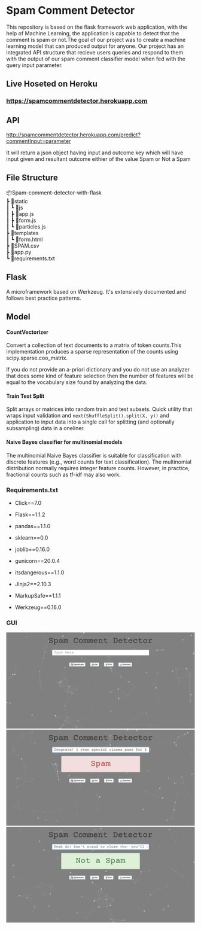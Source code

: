 # Spam Comment Detector

This repository is based on the flask framework web application, with the help of Machine Learning, the application is capable to detect that the comment is spam or not.The goal of our project was to create a machine learning model that can produced output for anyone.
Our project has an integrated API structure that recieve users queries and respond to them with the output of our spam comment classifier model when fed with the query input parameter.

## Live Hoseted on Heroku

### https://spamcommentdetector.herokuapp.com

## API

http://spamcommentdetector.herokuapp.com/predict?commentInput=parameter

It will return a json object having input  and outcome key which will have input given and resultant outcome eithier of the value Spam or Not a Spam

## File Structure

📦Spam-comment-detector-with-flask <br>
 ┣ 📂static<br>
 ┃ ┗ 📂js<br>
 ┃      ┣ 📜app.js<br>
 ┃    ┣ 📜form.js<br>
 ┃    ┗ 📜particles.js<br>
 ┣ 📂templates<br>
 ┃ ┗ 📜form.html<br>
 ┣ 📜SPAM.csv<br>
 ┣ 📜app.py<br>
 ┗ 📜requirements.txt<br>

## Flask

A microframework based on Werkzeug. It's extensively documented
and follows best practice patterns.

## Model

#### CountVectorizer

Convert a collection of text documents to a matrix of token counts.This implementation produces a sparse representation of the counts using
scipy.sparse.coo_matrix.

If you do not provide an a-priori dictionary and you do not use an analyzer
that does some kind of feature selection then the number of features will
be equal to the vocabulary size found by analyzing the data.

#### Train Test Split

Split arrays or matrices into random train and test subsets. Quick utility that wraps input validation and ``next(ShuffleSplit().split(X, y))`` and application to input data into a single call for splitting (and optionally subsampling) data in a oneliner.

#### Naive Bayes classifier for multinomial models

The multinomial Naive Bayes classifier is suitable for classification with
discrete features (e.g., word counts for text classification). The
multinomial distribution normally requires integer feature counts. However,
in practice, fractional counts such as tf-idf may also work.

### Requirements.txt

- Click==7.0

- Flask==1.1.2

- pandas==1.1.0

- sklearn==0.0

- joblib==0.16.0

- gunicorn==20.0.4

- itsdangerous==1.1.0

- Jinja2==2.10.3

- MarkupSafe==1.1.1

- Werkzeug==0.16.0

### GUI

<img title="" src="/guiimages/mainscreen.png" alt="">
<br>
<img title="" src="/guiimages/spamscreen.png" alt="">
<br>
<img title="" src="/guiimages/hamscreen.png" alt="">
